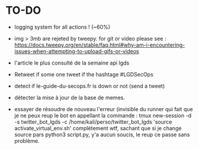 # TO-DO


- logging system for all actions ! (~60%)

- img > 3mb are rejeted by tweepy. 
    for git or video please see : https://docs.tweepy.org/en/stable/faq.html#why-am-i-encountering-issues-when-attempting-to-upload-gifs-or-videos

- l'article le plus consulté de la semaine api lgds 

- Retweet if some one tweet if the hashtage #LGDSecOps 

- detect if le-guide-du-secops.fr is down or not (send a tweet)

- détecter la mise à jour de la base de memes.

- essayer de résoudre de nouveau l'erreur (invisible du runner qui fait que je ne peux reup le bot en appellant la commande : 
    tmux new-session -d -s twitter_bot_lgds -c /home/kali/perso/twitter_bot_lgds 'source activate_virtual_env.sh' 
    complètement wtf, sachant que si je change source pars python3 script.py, y'a aucun soucis, le reup ce passe sans problème. 